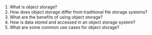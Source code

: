 1. What is object storage?
2. How does object storage differ from traditional file storage systems?
3. What are the benefits of using object storage?
4. How is data stored and accessed in an object storage system?
5. What are some common use cases for object storage?